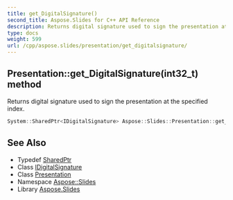 ```yaml
---
title: get_DigitalSignature()
second_title: Aspose.Slides for C++ API Reference
description: Returns digital signature used to sign the presentation at the specified index.
type: docs
weight: 599
url: /cpp/aspose.slides/presentation/get_digitalsignature/
---
```

## Presentation::get_DigitalSignature(int32_t) method


Returns digital signature used to sign the presentation at the specified index.

```cpp
System::SharedPtr<IDigitalSignature> Aspose::Slides::Presentation::get_DigitalSignature(int32_t index) override
```

## See Also

* Typedef [SharedPtr](../../system/sharedptr/)
* Class [IDigitalSignature](../idigitalsignature/)
* Class [Presentation](./)
* Namespace [Aspose::Slides](../)
* Library [Aspose.Slides](../../)